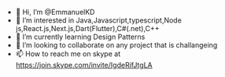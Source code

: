 - 👋 Hi, I’m @EmmanuelKD
- 👀 I’m interested in Java,Javascript,typescript,Node js,React.js,Next.js,Dart(Flutter),C#(.net),C++
- 🌱 I’m currently learning Design Patterns
- 💞️ I’m looking to collaborate on any project that is challangeing
- 📫 How to reach me on skype at https://join.skype.com/invite/IgdeRifJtgLA

<!---
EmmanuelKD/EmmanuelKD is a ✨ special ✨ repository because its `README.md` (this file) appears on your GitHub profile.
You can click the Preview link to take a look at your changes.
--->

